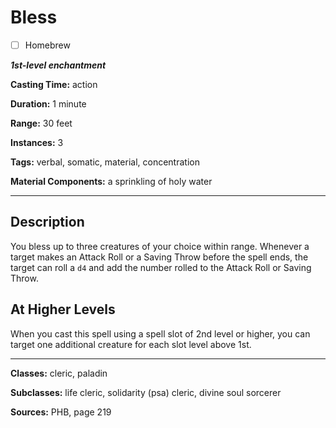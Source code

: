 # Bless

- [ ] Homebrew

***1st-level enchantment***

**Casting Time:** action

**Duration:** 1 minute

**Range:** 30 feet

**Instances:** 3

**Tags:** verbal, somatic, material, concentration

**Material Components:** a sprinkling of holy water

---

## Description
You bless up to three creatures of your choice within range.
Whenever a target makes an Attack Roll or a Saving Throw before the spell ends, the target can roll a `d4` and add the number rolled to the Attack Roll or Saving Throw.

## At Higher Levels
When you cast this spell using a spell slot of 2nd level or higher, you can target one additional creature for each slot level above 1st.

---

**Classes:** cleric, paladin

**Subclasses:** life cleric, solidarity (psa) cleric, divine soul sorcerer

**Sources:** PHB, page 219

